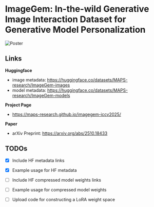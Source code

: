 # ImageGem: In-the-wild Generative Image Interaction Dataset for Generative Model Personalization

![Poster](https://github.com/MAPS-research/ImageGem/blob/main/assets/imagegem-poster.png?raw=true)

## Links

**Huggingface**

- image metadata: <https://huggingface.co/datasets/MAPS-research/ImageGem-images>
- model metadata: <https://huggingface.co/datasets/MAPS-research/ImageGem-models>

**Project Page**

- <https://maps-research.github.io/imagegem-iccv2025/>

**Paper**

- arXiv Preprint: <https://arxiv.org/abs/2510.18433>

## TODOs

- [x] Include HF metadata links
- [x] Example usage for HF metadata
- [ ] Include HF compressed model weights links
- [ ] Example usage for compressed model weights
- [ ] Upload code for constructing a LoRA weight space

